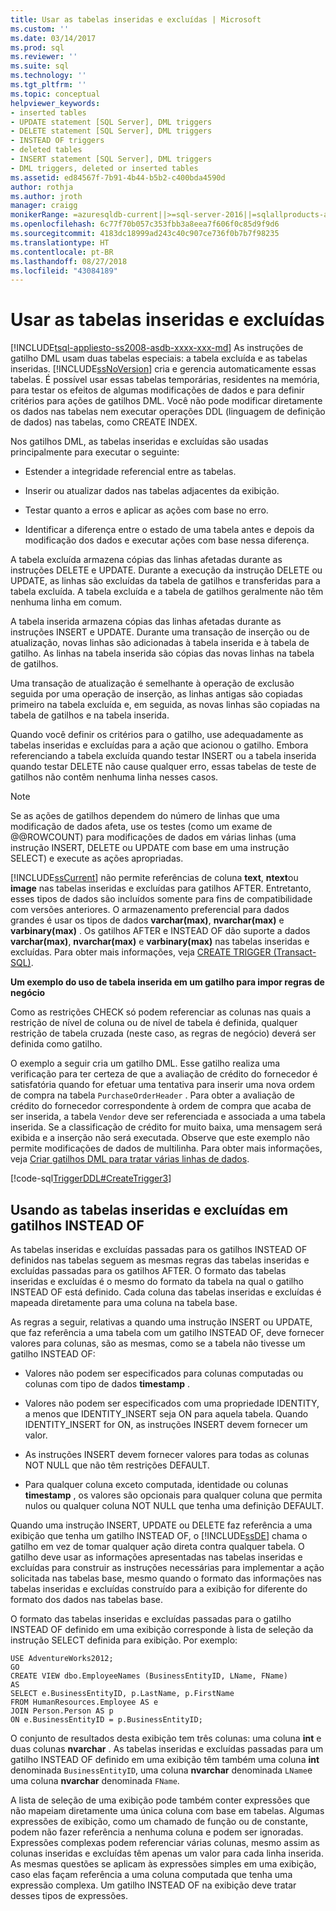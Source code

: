 ```yaml
---
title: Usar as tabelas inseridas e excluídas | Microsoft
ms.custom: ''
ms.date: 03/14/2017
ms.prod: sql
ms.reviewer: ''
ms.suite: sql
ms.technology: ''
ms.tgt_pltfrm: ''
ms.topic: conceptual
helpviewer_keywords:
- inserted tables
- UPDATE statement [SQL Server], DML triggers
- DELETE statement [SQL Server], DML triggers
- INSTEAD OF triggers
- deleted tables
- INSERT statement [SQL Server], DML triggers
- DML triggers, deleted or inserted tables
ms.assetid: ed84567f-7b91-4b44-b5b2-c400bda4590d
author: rothja
ms.author: jroth
manager: craigg
monikerRange: =azuresqldb-current||>=sql-server-2016||=sqlallproducts-allversions||>=sql-server-linux-2017||=azuresqldb-mi-current
ms.openlocfilehash: 6c77f70b057c353fbb3a8eea7f606f0c85d9f9d6
ms.sourcegitcommit: 4183dc18999ad243c40c907ce736f0b7b7f98235
ms.translationtype: HT
ms.contentlocale: pt-BR
ms.lasthandoff: 08/27/2018
ms.locfileid: "43084189"
---
```

# <a name="use-the-inserted-and-deleted-tables"></a>Usar as tabelas inseridas e excluídas
[!INCLUDE[tsql-appliesto-ss2008-asdb-xxxx-xxx-md](../../includes/tsql-appliesto-ss2008-asdb-xxxx-xxx-md.md)]
  As instruções de gatilho DML usam duas tabelas especiais: a tabela excluída e as tabelas inseridas. [!INCLUDE[ssNoVersion](../../includes/ssnoversion-md.md)] cria e gerencia automaticamente essas tabelas. É possível usar essas tabelas temporárias, residentes na memória, para testar os efeitos de algumas modificações de dados e para definir critérios para ações de gatilhos DML. Você não pode modificar diretamente os dados nas tabelas nem executar operações DDL (linguagem de definição de dados) nas tabelas, como CREATE INDEX.  
  
 Nos gatilhos DML, as tabelas inseridas e excluídas são usadas principalmente para executar o seguinte:  
  
-   Estender a integridade referencial entre as tabelas.  
  
-   Inserir ou atualizar dados nas tabelas adjacentes da exibição.  
  
-   Testar quanto a erros e aplicar as ações com base no erro.  
  
-   Identificar a diferença entre o estado de uma tabela antes e depois da modificação dos dados e executar ações com base nessa diferença.  
  
 A tabela excluída armazena cópias das linhas afetadas durante as instruções DELETE e UPDATE. Durante a execução da instrução DELETE ou UPDATE, as linhas são excluídas da tabela de gatilhos e transferidas para a tabela excluída. A tabela excluída e a tabela de gatilhos geralmente não têm nenhuma linha em comum.  
  
 A tabela inserida armazena cópias das linhas afetadas durante as instruções INSERT e UPDATE. Durante uma transação de inserção ou de atualização, novas linhas são adicionadas à tabela inserida e à tabela de gatilho. As linhas na tabela inserida são cópias das novas linhas na tabela de gatilhos.  
  
 Uma transação de atualização é semelhante à operação de exclusão seguida por uma operação de inserção, as linhas antigas são copiadas primeiro na tabela excluída e, em seguida, as novas linhas são copiadas na tabela de gatilhos e na tabela inserida.  
  
 Quando você definir os critérios para o gatilho, use adequadamente as tabelas inseridas e excluídas para a ação que acionou o gatilho. Embora referenciando a tabela excluída quando testar INSERT ou a tabela inserida quando testar DELETE não cause qualquer erro, essas tabelas de teste de gatilhos não contêm nenhuma linha nesses casos.  
  
> [!NOTE]  
>  Se as ações de gatilhos dependem do número de linhas que uma modificação de dados afeta, use os testes (como um exame de @@ROWCOUNT) para modificações de dados em várias linhas (uma instrução INSERT, DELETE ou UPDATE com base em uma instrução SELECT) e execute as ações apropriadas.  
  
 [!INCLUDE[ssCurrent](../../includes/sscurrent-md.md)] não permite referências de coluna **text**, **ntext**ou **image** nas tabelas inseridas e excluídas para gatilhos AFTER. Entretanto, esses tipos de dados são incluídos somente para fins de compatibilidade com versões anteriores. O armazenamento preferencial para dados grandes é usar os tipos de dados **varchar(max)**, **nvarchar(max)** e **varbinary(max)** . Os gatilhos AFTER e INSTEAD OF dão suporte a dados **varchar(max)**, **nvarchar(max)** e **varbinary(max)** nas tabelas inseridas e excluídas. Para obter mais informações, veja [CREATE TRIGGER &#40;Transact-SQL&#41;](../../t-sql/statements/create-trigger-transact-sql.md).  
  
 **Um exemplo do uso de tabela inserida em um gatilho para impor regras de negócio**  
  
 Como as restrições CHECK só podem referenciar as colunas nas quais a restrição de nível de coluna ou de nível de tabela é definida, qualquer restrição de tabela cruzada (neste caso, as regras de negócio) deverá ser definida como gatilho.  
  
 O exemplo a seguir cria um gatilho DML. Esse gatilho realiza uma verificação para ter certeza de que a avaliação de crédito do fornecedor é satisfatória quando for efetuar uma tentativa para inserir uma nova ordem de compra na tabela `PurchaseOrderHeader` . Para obter a avaliação de crédito do fornecedor correspondente à ordem de compra que acaba de ser inserida, a tabela `Vendor` deve ser referenciada e associada a uma tabela inserida. Se a classificação de crédito for muito baixa, uma mensagem será exibida e a inserção não será executada. Observe que este exemplo não permite modificações de dados de multilinha. Para obter mais informações, veja [Criar gatilhos DML para tratar várias linhas de dados](../../relational-databases/triggers/create-dml-triggers-to-handle-multiple-rows-of-data.md).  
  
 [!code-sql[TriggerDDL#CreateTrigger3](../../relational-databases/triggers/codesnippet/tsql/use-the-inserted-and-del_1.sql)]  
  
## <a name="using-the-inserted-and-deleted-tables-in-instead-of-triggers"></a>Usando as tabelas inseridas e excluídas em gatilhos INSTEAD OF  
 As tabelas inseridas e excluídas passadas para os gatilhos INSTEAD OF definidos nas tabelas seguem as mesmas regras das tabelas inseridas e excluídas passadas para os gatilhos AFTER. O formato das tabelas inseridas e excluídas é o mesmo do formato da tabela na qual o gatilho INSTEAD OF está definido. Cada coluna das tabelas inseridas e excluídas é mapeada diretamente para uma coluna na tabela base.  
  
 As regras a seguir, relativas a quando uma instrução INSERT ou UPDATE, que faz referência a uma tabela com um gatilho INSTEAD OF, deve fornecer valores para colunas, são as mesmas, como se a tabela não tivesse um gatilho INSTEAD OF:  
  
-   Valores não podem ser especificados para colunas computadas ou colunas com tipo de dados **timestamp** .  
  
-   Valores não podem ser especificados com uma propriedade IDENTITY, a menos que IDENTITY_INSERT seja ON para aquela tabela. Quando IDENTITY_INSERT for ON, as instruções INSERT devem fornecer um valor.  
  
-   As instruções INSERT devem fornecer valores para todas as colunas NOT NULL que não têm restrições DEFAULT.  
  
-   Para qualquer coluna exceto computada, identidade ou colunas **timestamp** , os valores são opcionais para qualquer coluna que permita nulos ou qualquer coluna NOT NULL que tenha uma definição DEFAULT.  
  
 Quando uma instrução INSERT, UPDATE ou DELETE faz referência a uma exibição que tenha um gatilho INSTEAD OF, o [!INCLUDE[ssDE](../../includes/ssde-md.md)] chama o gatilho em vez de tomar qualquer ação direta contra qualquer tabela. O gatilho deve usar as informações apresentadas nas tabelas inseridas e excluídas para construir as instruções necessárias para implementar a ação solicitada nas tabelas base, mesmo quando o formato das informações nas tabelas inseridas e excluídas construído para a exibição for diferente do formato dos dados nas tabelas base.  
  
 O formato das tabelas inseridas e excluídas passadas para o gatilho INSTEAD OF definido em uma exibição corresponde à lista de seleção da instrução SELECT definida para exibição. Por exemplo:  
  
```  
USE AdventureWorks2012;  
GO  
CREATE VIEW dbo.EmployeeNames (BusinessEntityID, LName, FName)  
AS  
SELECT e.BusinessEntityID, p.LastName, p.FirstName  
FROM HumanResources.Employee AS e   
JOIN Person.Person AS p  
ON e.BusinessEntityID = p.BusinessEntityID;  
```  
  
 O conjunto de resultados desta exibição tem três colunas: uma coluna **int** e duas colunas **nvarchar** . As tabelas inseridas e excluídas passadas para um gatilho INSTEAD OF definido em uma exibição têm também uma coluna **int** denominada `BusinessEntityID`, uma coluna **nvarchar** denominada `LName`e uma coluna **nvarchar** denominada `FName`.  
  
 A lista de seleção de uma exibição pode também conter expressões que não mapeiam diretamente uma única coluna com base em tabelas. Algumas expressões de exibição, como um chamado de função ou de constante, podem não fazer referência a nenhuma coluna e podem ser ignoradas. Expressões complexas podem referenciar várias colunas, mesmo assim as colunas inseridas e excluídas têm apenas um valor para cada linha inserida. As mesmas questões se aplicam às expressões simples em uma exibição, caso elas façam referência a uma coluna computada que tenha uma expressão complexa. Um gatilho INSTEAD OF na exibição deve tratar desses tipos de expressões.  
  
  
